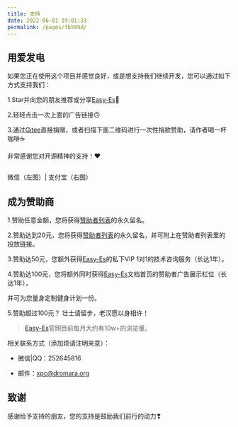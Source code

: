 ```yaml
---
title: 支持
date: 2022-06-01 19:01:33
permalink: /pages/fb599d/
---
```


## 用爱发电

如果您正在使用这个项目并感觉良好，或是想支持我们继续开发，您可以通过如下方式支持我们：

1.Star并向您的朋友推荐或分享[Easy-Es](https://gitee.com/dromara/easy-es)🚀

2.轻轻点击一次上面的广告链接🙃

3.通过[Gitee](https://gitee.com/dromara/easy-es)直接捐赠，或者扫描下面二维码进行一次性捐款赞助，请作者喝一杯咖啡☕️

非常感谢您对开源精神的支持！❤

<img :src="$withBase('/img/vx-donate.png')" style="zoom: 95%"><img :src="$withBase('/img/alipay-donate.png')" style="zoom: 95%">

微信（左图）| 支付宝（右图）


## 成为赞助商

1.赞助任意金额，您将获得[赞助者列表](/pages/b52ac5/)的永久留名。

2.赞助达到20元，您将获得[赞助者列表](/pages/b52ac5/)的永久留名，并可附上在赞助者列表里的投放链接。

3.赞助达50元，您额外获得[Easy-Es](https://easy-es.cn/)的私下VIP 1对1的技术咨询服务（长达1年）。

4.赞助达100元，您将额外同时获得[Easy-Es](https://easy-es.cn/)文档首页的赞助者广告展示栏位（长达1年），

并可为您量身定制健身计划一份。

5.赞助超过100元？ 壮士请留步，老汉愿以身相许！

> [Easy-Es](https://easy-es.cn/)官网目前每月大约有10w+的浏览量。

相关联系方式（添加烦请注明来意）：

* 微信|QQ：252645816

* 邮件：xpc@dromara.org

## 致谢

感谢给予支持的朋友，您的支持是鼓励我们前行的动力❣